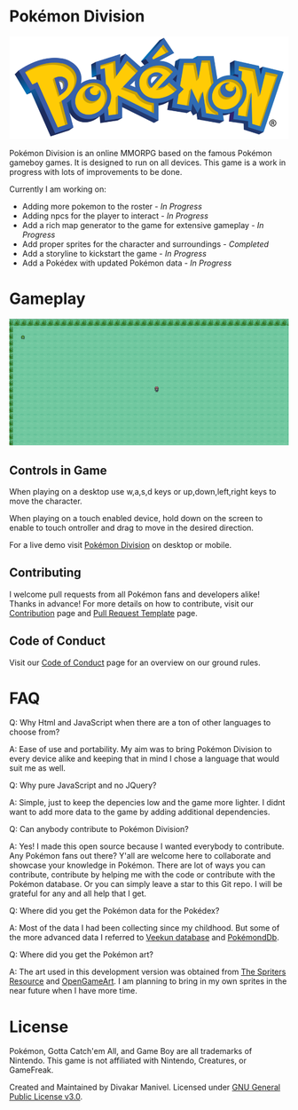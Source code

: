 # Pokémon Division

![Pokémon logo](/images/pokemonlogohd.png "Pokémon logo")

Pokémon Division is an online MMORPG based on the famous Pokémon gameboy games. It is designed to run on all devices.
This game is a work in progress with lots of improvements to be done.

Currently I am working on:
* Adding more pokemon to the roster - *In Progress*
* Adding npcs for the player to interact - *In Progress*
* Add a rich map generator to the game for extensive gameplay - *In Progress*
* Add proper sprites for the character and surroundings - *Completed*
* Add a storyline to kickstart the game - *In Progress*
* Add a Pokédex with updated Pokémon data - *In Progress*

# Gameplay

![Gamplay gif](/images/gameplay.gif "Gameplay gif")

## Controls in Game

When playing on a desktop use w,a,s,d keys or up,down,left,right keys to move the character.

When playing on a touch enabled device, hold down on the screen to enable to touch ontroller and drag to move in the desired direction.

For a live demo visit [Pokémon Division](https://divakarmanivel.github.io/pokemondivision/) on desktop or mobile.

## Contributing

I welcome pull requests from all Pokémon fans and developers alike! Thanks in advance! For more details on how to contribute, visit our [Contribution](CONTRIBUTING.md) page and [Pull Request Template](PULL_REQUEST_TEMPLATE.md) page.

## Code of Conduct

Visit our [Code of Conduct](CODE_OF_CONDUCT.md) page for an overview on our ground rules.

# FAQ

Q: Why Html and JavaScript when there are a ton of other languages to choose from?

A: Ease of use and portability. My aim was to bring Pokémon Division to every device alike and keeping that in mind I chose a language that would suit me as well.

Q: Why pure JavaScript and no JQuery?

A: Simple, just to keep the depencies low and the game more lighter. I didnt want to add more data to the game by adding additional dependencies.

Q: Can anybody contribute to Pokémon Division?

A: Yes! I made this open source because I wanted everybody to contribute. Any Pokémon fans out there? Y'all are welcome here to collaborate and showcase your knowledge in Pokémon. There are lot of ways you can contribute, contribute by helping me with the code or contribute with the Pokémon database. Or you can simply leave a star to this Git repo. I will be grateful for any and all help that I get.

Q: Where did you get the Pokémon data for the Pokédex?

A: Most of the data I had been collecting since my childhood. But some of the more advanced data I referred to [Veekun database](https://veekun.com/) and [PokémondDb](https://pokemondb.net/).

Q: Where did you get the Pokémon art?

A: The art used in this development version was obtained from [The Spriters Resource](https://www.spriters-resource.com/) and [OpenGameArt](https://opengameart.org/). I am planning to bring in my own sprites in the near future when I have more time.

# License

Pokémon, Gotta Catch'em All, and Game Boy are all trademarks of Nintendo.
This game is not affiliated with Nintendo, Creatures, or GameFreak. 

Created and Maintained by Divakar Manivel. Licensed under [GNU General Public License v3.0](LICENSE).
